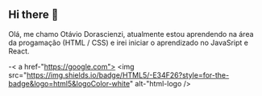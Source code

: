 ## Hi there 👋

Olá, me chamo Otávio Dorascienzi, atualmente estou aprendendo na área da progamação (HTML / CSS) e irei iniciar o aprendizado no JavaSript e React.

-< a href-"https://google.com"> <img src="https://img.shields.io/badge/HTML5/-E34F26?style=for-the-badge&logo=html5&logoColor-white" alt-"html-logo /></a>

